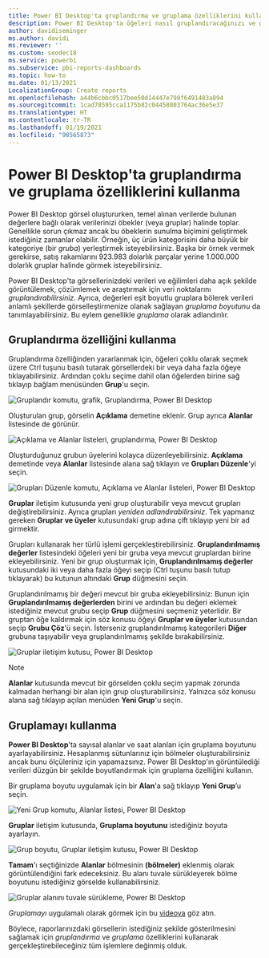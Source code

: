 ```yaml
---
title: Power BI Desktop'ta gruplandırma ve gruplama özelliklerini kullanma
description: Power BI Desktop'ta öğeleri nasıl gruplandıracağınızı ve gruplayacağınızı öğrenin
author: davidiseminger
ms.author: davidi
ms.reviewer: ''
ms.custom: seodec18
ms.service: powerbi
ms.subservice: pbi-reports-dashboards
ms.topic: how-to
ms.date: 01/13/2021
LocalizationGroup: Create reports
ms.openlocfilehash: a44b6cbbc0517bee50d14447e790f6491483a894
ms.sourcegitcommit: 1cad78595cca1175b82c04458803764ac36e5e37
ms.translationtype: HT
ms.contentlocale: tr-TR
ms.lasthandoff: 01/19/2021
ms.locfileid: "98565873"
---
```

# <a name="use-grouping-and-binning-in-power-bi-desktop"></a>Power BI Desktop'ta gruplandırma ve gruplama özelliklerini kullanma
Power BI Desktop görsel oluştururken, temel alınan verilerde bulunan değerlere bağlı olarak verilerinizi öbekler (veya gruplar) halinde toplar. Genellikle sorun çıkmaz ancak bu öbeklerin sunulma biçimini geliştirmek istediğiniz zamanlar olabilir. Örneğin, üç ürün kategorisini daha büyük bir kategoriye (bir *gruba*) yerleştirmek isteyebilirsiniz. Başka bir örnek vermek gerekirse, satış rakamlarını 923.983 dolarlık parçalar yerine 1.000.000 dolarlık gruplar halinde görmek isteyebilirsiniz.

Power BI Desktop'ta görsellerinizdeki verileri ve eğilimleri daha açık şekilde görüntülemek, çözümlemek ve araştırmak için veri noktalarını *gruplandırabilirsiniz*. Ayrıca, değerleri eşit boyutlu gruplara bölerek verileri anlamlı şekillerde görselleştirmenize olanak sağlayan *gruplama boyutunu* da tanımlayabilirsiniz. Bu eylem genellikle *gruplama* olarak adlandırılır.

## <a name="using-grouping"></a>Gruplandırma özelliğini kullanma
Gruplandırma özelliğinden yararlanmak için, öğeleri çoklu olarak seçmek üzere Ctrl tuşunu basılı tutarak görsellerdeki bir veya daha fazla öğeye tıklayabilirsiniz. Ardından çoklu seçime dahil olan öğelerden birine sağ tıklayıp bağlam menüsünden **Grup**'u seçin.

![Gruplandır komutu, grafik, Gruplandırma, Power BI Desktop](media/desktop-grouping-and-binning/grouping-binning_1.png)

Oluşturulan grup, görselin **Açıklama** demetine eklenir. Grup ayrıca **Alanlar** listesinde de görünür.

![Açıklama ve Alanlar listeleri, gruplandırma, Power BI Desktop](media/desktop-grouping-and-binning/grouping-binning_2.png)

Oluşturduğunuz grubun üyelerini kolayca düzenleyebilirsiniz. **Açıklama** demetinde veya **Alanlar** listesinde alana sağ tıklayın ve **Grupları Düzenle**'yi seçin.

![Grupları Düzenle komutu, Açıklama ve Alanlar listeleri, Power BI Desktop](media/desktop-grouping-and-binning/grouping-binning_3.png)

**Gruplar** iletişim kutusunda yeni grup oluşturabilir veya mevcut grupları değiştirebilirsiniz. Ayrıca grupları *yeniden adlandırabilirsiniz*. Tek yapmanız gereken **Gruplar ve üyeler** kutusundaki grup adına çift tıklayıp yeni bir ad girmektir.

Grupları kullanarak her türlü işlemi gerçekleştirebilirsiniz. **Gruplandırılmamış değerler** listesindeki öğeleri yeni bir gruba veya mevcut gruplardan birine ekleyebilirsiniz. Yeni bir grup oluşturmak için, **Gruplandırılmamış değerler** kutusundaki iki veya daha fazla öğeyi seçip (Ctrl tuşunu basılı tutup tıklayarak) bu kutunun altındaki **Grup** düğmesini seçin.

Gruplandırılmamış bir değeri mevcut bir gruba ekleyebilirsiniz: Bunun için **Gruplandırılmamış değerlerden** birini ve ardından bu değeri eklemek istediğiniz mevcut grubu seçip **Grup** düğmesini seçmeniz yeterlidir. Bir gruptan öğe kaldırmak için söz konusu öğeyi **Gruplar ve üyeler** kutusundan seçip **Grubu Çöz**'ü seçin. İsterseniz gruplandırılmamış kategorileri **Diğer** grubuna taşıyabilir veya gruplandırılmamış şekilde bırakabilirsiniz.

![Gruplar iletişim kutusu, Power BI Desktop](media/desktop-grouping-and-binning/grouping-binning_4.png)

> [!NOTE]
> **Alanlar** kutusunda mevcut bir görselden çoklu seçim yapmak zorunda kalmadan herhangi bir alan için grup oluşturabilirsiniz. Yalnızca söz konusu alana sağ tıklayıp açılan menüden **Yeni Grup**'u seçin.

## <a name="using-binning"></a>Gruplamayı kullanma
**Power BI Desktop**'ta sayısal alanlar ve saat alanları için gruplama boyutunu ayarlayabilirsiniz. Hesaplanmış sütunlarınız için bölmeler oluşturabilirsiniz ancak bunu ölçüleriniz için yapamazsınız. Power BI Desktop'ın görüntülediği verileri düzgün bir şekilde boyutlandırmak için gruplama özelliğini kullanın.

Bir gruplama boyutu uygulamak için bir **Alan**'a sağ tıklayıp **Yeni Grup**’u seçin.

![Yeni Grup komutu, Alanlar listesi, Power BI Desktop](media/desktop-grouping-and-binning/grouping-binning_5.png)

**Gruplar** iletişim kutusunda, **Gruplama boyutunu** istediğiniz boyuta ayarlayın.

![Grup boyutu, Gruplar iletişim kutusu, Power BI Desktop](media/desktop-grouping-and-binning/grouping-binning_6.png)

**Tamam**'ı seçtiğinizde **Alanlar** bölmesinin **(bölmeler)** eklenmiş olarak görüntülendiğini fark edeceksiniz. Bu alanı tuvale sürükleyerek bölme boyutunu istediğiniz görselde kullanabilirsiniz.

![Gruplar alanını tuvale sürükleme, Power BI Desktop](media/desktop-grouping-and-binning/grouping-binning_7.png)

*Gruplamayı* uygulamalı olarak görmek için bu [videoya](https://www.youtube.com/watch?v=BRvdZSfO0DY) göz atın.

Böylece, raporlarınızdaki görsellerin istediğiniz şekilde gösterilmesini sağlamak için *gruplandırma* ve *gruplama* özelliklerini kullanarak gerçekleştirebileceğiniz tüm işlemlere değinmiş olduk.

